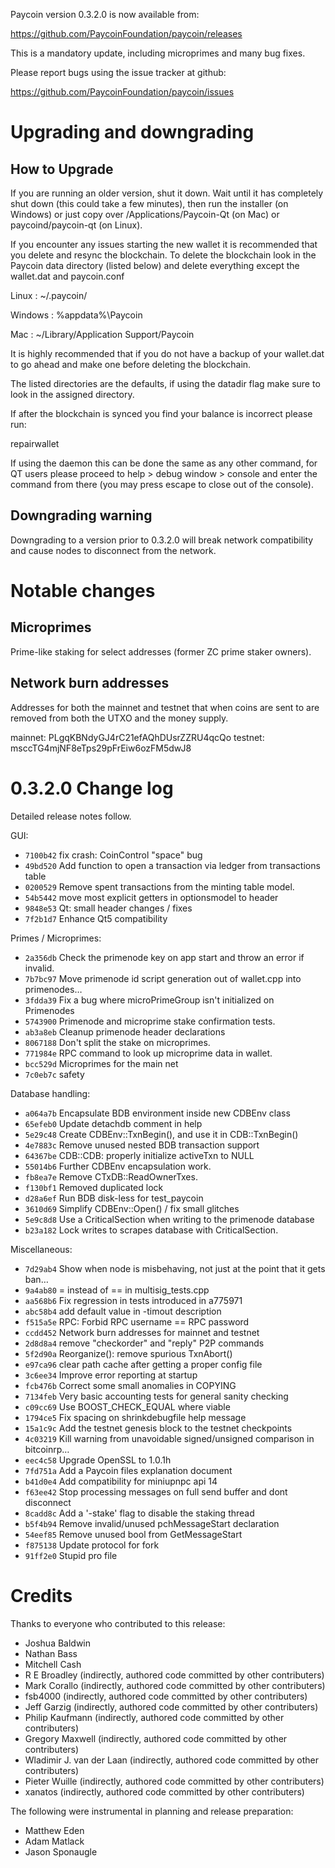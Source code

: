 Paycoin version 0.3.2.0 is now available from:

  https://github.com/PaycoinFoundation/paycoin/releases

This is a mandatory update, including microprimes and many bug fixes.

Please report bugs using the issue tracker at github:

  https://github.com/PaycoinFoundation/paycoin/issues

Upgrading and downgrading
=========================

How to Upgrade
--------------

If you are running an older version, shut it down. Wait until it has completely
shut down (this could take a few minutes), then run the installer (on Windows)
or just copy over /Applications/Paycoin-Qt (on Mac) or paycoind/paycoin-qt (on Linux).

If you encounter any issues starting the new wallet it is recommended that you delete and resync the blockchain. To delete the blockchain look in the
Paycoin data directory (listed below) and delete everything except the wallet.dat and paycoin.conf

Linux : ~/.paycoin/

Windows : %appdata%\Paycoin

Mac : ~/Library/Application Support/Paycoin

It is highly recommended that if you do not have a backup of your wallet.dat
to go ahead and make one before deleting the blockchain.

The listed directories are the defaults, if using the datadir flag make sure to
look in the assigned directory.

If after the blockchain is synced you find your balance is incorrect please run:

repairwallet

If using the daemon this can be done the same as any other command, for QT users
please proceed to help > debug window > console and enter the command from there
(you may press escape to close out of the console).

Downgrading warning
---------------------
Downgrading to a version prior to 0.3.2.0 will break network compatibility and
cause nodes to disconnect from the network.

Notable changes
===============

Microprimes
-----------
Prime-like staking for select addresses (former ZC prime staker owners).

Network burn addresses
----------------------
Addresses for both the mainnet and testnet that when coins are sent to are
removed from both the UTXO and the money supply.

mainnet: PLgqKBNdyGJ4rC21efAQhDUsrZZRU4qcQo
testnet: msccTG4mjNF8eTps29pFrEiw6ozFM5dwJ8

0.3.2.0 Change log
===================

Detailed release notes follow.

GUI:
- `7100b42` fix crash: CoinControl "space" bug
- `49bd520` Add function to open a transaction via ledger from transactions table
- `0200529` Remove spent transactions from the minting table model.
- `54b5442` move most explicit getters in optionsmodel to header
- `9848e53` Qt: small header changes / fixes
- `7f2b1d7` Enhance Qt5 compatibility

Primes / Microprimes:
- `2a356db` Check the primenode key on app start and throw an error if invalid.
- `7b7bc97` Move primenode id script generation out of wallet.cpp into primenodes…
- `3fdda39` Fix a bug where microPrimeGroup isn't initialized on Primenodes
- `5743900` Primenode and microprime stake confirmation tests.
- `ab3a8eb` Cleanup primenode header declarations
- `8067188` Don't split the stake on microprimes.
- `771984e` RPC command to look up microprime data in wallet.
- `bcc529d` Microprimes for the main net
- `7c0eb7c` safety

Database handling:
- `a064a7b` Encapsulate BDB environment inside new CDBEnv class
- `65efeb0` Update detachdb comment in help
- `5e29c48` Create CDBEnv::TxnBegin(), and use it in CDB::TxnBegin()
- `4e7883c` Remove unused nested BDB transaction support
- `64367be` CDB::CDB: properly initialize activeTxn to NULL
- `55014b6` Further CDBEnv encapsulation work.
- `fb8ea7e` Remove CTxDB::ReadOwnerTxes.
- `f130bf1` Removed duplicated lock
- `d28a6ef` Run BDB disk-less for test_paycoin
- `3610d69` Simplify CDBEnv::Open() / fix small glitches
- `5e9c8d8` Use a CriticalSection when writing to the primenode database
- `b23a182` Lock writes to scrapes database with CriticalSection.

Miscellaneous:
- `7d29ab4` Show when node is misbehaving, not just at the point that it gets ban…
- `9a4ab80` = instead of == in multisig_tests.cpp
- `aa568b6` Fix regression in tests introduced in a775971
- `abc58b4` add default value in -timout description
- `f515a5e` RPC: Forbid RPC username == RPC password
- `ccdd452` Network burn addresses for mainnet and testnet
- `2d8d8a4` remove "checkorder" and "reply" P2P commands
- `5f2d90a` Reorganize(): remove spurious TxnAbort()
- `e97ca96` clear path cache after getting a proper config file
- `3c6ee34` Improve error reporting at startup
- `fcb476b` Correct some small anomalies in COPYING
- `7134feb` Very basic accounting tests for general sanity checking
- `c09cc69` Use BOOST_CHECK_EQUAL where viable
- `1794ce5` Fix spacing on shrinkdebugfile help message
- `15a1c9c` Add the testnet genesis block to the testnet checkpoints
- `4c03219` Kill warning from unavoidable signed/unsigned comparison in bitcoinrp…
- `eec4c58` Upgrade OpenSSL to 1.0.1h
- `7fd751a` Add a Paycoin files explanation document
- `b41d0e4` Add compatibility for miniupnpc api 14
- `f63ee42` Stop processing messages on full send buffer and dont disconnect
- `8cadd8c` Add a '-stake' flag to disable the staking thread
- `b5f4b94` Remove invalid/unused pchMessageStart declaration
- `54eef85` Remove unused bool from GetMessageStart
- `f875138` Update protocol for fork
- `91ff2e0` Stupid pro file

Credits
=======

Thanks to everyone who contributed to this release:

- Joshua Baldwin
- Nathan Bass
- Mitchell Cash
- R E Broadley (indirectly, authored code committed by other contributers)
- Mark Corallo (indirectly, authored code committed by other contributers)
- fsb4000 (indirectly, authored code committed by other contributers)
- Jeff Garzig (indirectly, authored code committed by other contributers)
- Philip Kaufmann (indirectly, authored code committed by other contributers)
- Gregory Maxwell (indirectly, authored code committed by other contributers)
- Wladimir J. van der Laan (indirectly, authored code committed by other contributers)
- Pieter Wuille (indirectly, authored code committed by other contributers)
- xanatos (indirectly, authored code committed by other contributers)

The following were instrumental in planning and release preparation:

- Matthew Eden
- Adam Matlack
- Jason Sponaugle
